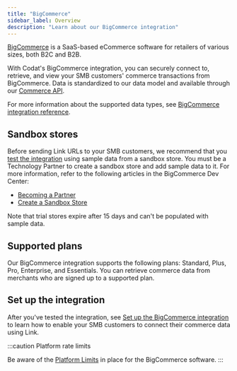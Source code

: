 ```yaml
---
title: "BigCommerce"
sidebar_label: Overview
description: "Learn about our BigCommerce integration"
---
```


<p>
  <a className="external" href="https://www.bigcommerce.com/" target="_blank">BigCommerce</a> 
	is a SaaS-based eCommerce software for retailers of various sizes, both B2C and B2B.
</p>

With Codat's BigCommerce integration, you can securely connect to, retrieve, and view your SMB customers' commerce transactions from BigCommerce. Data is standardized to our data model and available through our [Commerce API](/commerce-api/#/).

For more information about the supported data types, see [BigCommerce integration reference](/integrations/commerce/bigcommerce/commerce-bigcommerce-integration-reference).

## Sandbox stores

Before sending Link URLs to your SMB customers, we recommend that you [test the integration](/integrations/commerce/bigcommerce/commerce-bigcommerce-test) using sample data from a sandbox store. You must be a Technology Partner to create a sandbox store and add sample data to it. For more information, refer to the following articles in the BigCommerce Dev Center:

- <a className="external" href="https://developer.bigcommerce.com/docs/start/partner#applying-to-the-partner-program" target="_blank">Becoming a Partner</a>
- <a className="external" href="https://developer.bigcommerce.com/docs/start/about/sandboxes" target="_blank">Create a Sandbox Store</a>

Note that trial stores expire after 15 days and can't be populated with sample data.

## Supported plans

Our BigCommerce integration supports the following plans: Standard, Plus, Pro, Enterprise, and Essentials. You can retrieve commerce data from merchants who are signed up to a supported plan.

## Set up the integration

After you've tested the integration, see [Set up the BigCommerce integration](/integrations/commerce/bigcommerce/commerce-bigcommerce-setup) to learn how to enable your SMB customers to connect their commerce data using Link.

:::caution Platform rate limits

Be aware of the <a className="external" href="https://support.bigcommerce.com/s/article/Platform-Limits?language=en_US" target="_blank">Platform Limits</a> in place for the BigCommerce software.
:::
